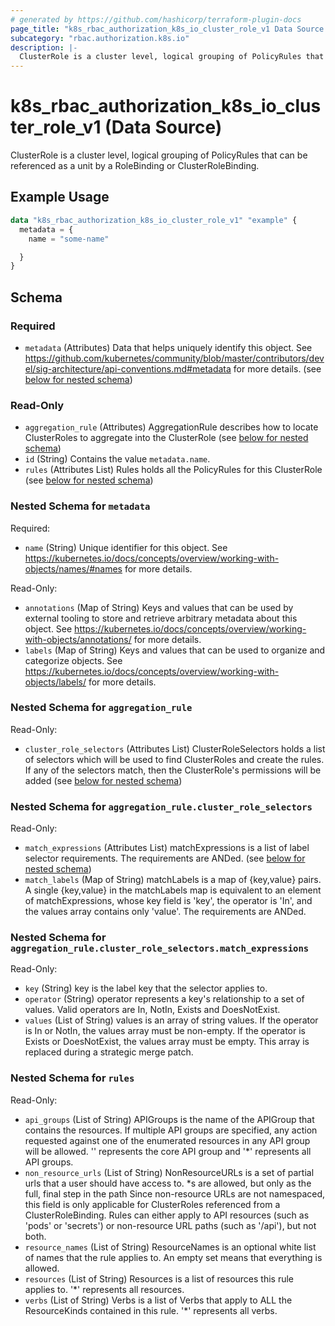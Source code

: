 ```yaml
---
# generated by https://github.com/hashicorp/terraform-plugin-docs
page_title: "k8s_rbac_authorization_k8s_io_cluster_role_v1 Data Source - terraform-provider-k8s"
subcategory: "rbac.authorization.k8s.io"
description: |-
  ClusterRole is a cluster level, logical grouping of PolicyRules that can be referenced as a unit by a RoleBinding or ClusterRoleBinding.
---
```


# k8s_rbac_authorization_k8s_io_cluster_role_v1 (Data Source)

ClusterRole is a cluster level, logical grouping of PolicyRules that can be referenced as a unit by a RoleBinding or ClusterRoleBinding.

## Example Usage

```terraform
data "k8s_rbac_authorization_k8s_io_cluster_role_v1" "example" {
  metadata = {
    name = "some-name"

  }
}
```

<!-- schema generated by tfplugindocs -->
## Schema

### Required

- `metadata` (Attributes) Data that helps uniquely identify this object. See https://github.com/kubernetes/community/blob/master/contributors/devel/sig-architecture/api-conventions.md#metadata for more details. (see [below for nested schema](#nestedatt--metadata))

### Read-Only

- `aggregation_rule` (Attributes) AggregationRule describes how to locate ClusterRoles to aggregate into the ClusterRole (see [below for nested schema](#nestedatt--aggregation_rule))
- `id` (String) Contains the value `metadata.name`.
- `rules` (Attributes List) Rules holds all the PolicyRules for this ClusterRole (see [below for nested schema](#nestedatt--rules))

<a id="nestedatt--metadata"></a>
### Nested Schema for `metadata`

Required:

- `name` (String) Unique identifier for this object. See https://kubernetes.io/docs/concepts/overview/working-with-objects/names/#names for more details.

Read-Only:

- `annotations` (Map of String) Keys and values that can be used by external tooling to store and retrieve arbitrary metadata about this object. See https://kubernetes.io/docs/concepts/overview/working-with-objects/annotations/ for more details.
- `labels` (Map of String) Keys and values that can be used to organize and categorize objects. See https://kubernetes.io/docs/concepts/overview/working-with-objects/labels/ for more details.


<a id="nestedatt--aggregation_rule"></a>
### Nested Schema for `aggregation_rule`

Read-Only:

- `cluster_role_selectors` (Attributes List) ClusterRoleSelectors holds a list of selectors which will be used to find ClusterRoles and create the rules. If any of the selectors match, then the ClusterRole's permissions will be added (see [below for nested schema](#nestedatt--aggregation_rule--cluster_role_selectors))

<a id="nestedatt--aggregation_rule--cluster_role_selectors"></a>
### Nested Schema for `aggregation_rule.cluster_role_selectors`

Read-Only:

- `match_expressions` (Attributes List) matchExpressions is a list of label selector requirements. The requirements are ANDed. (see [below for nested schema](#nestedatt--aggregation_rule--cluster_role_selectors--match_expressions))
- `match_labels` (Map of String) matchLabels is a map of {key,value} pairs. A single {key,value} in the matchLabels map is equivalent to an element of matchExpressions, whose key field is 'key', the operator is 'In', and the values array contains only 'value'. The requirements are ANDed.

<a id="nestedatt--aggregation_rule--cluster_role_selectors--match_expressions"></a>
### Nested Schema for `aggregation_rule.cluster_role_selectors.match_expressions`

Read-Only:

- `key` (String) key is the label key that the selector applies to.
- `operator` (String) operator represents a key's relationship to a set of values. Valid operators are In, NotIn, Exists and DoesNotExist.
- `values` (List of String) values is an array of string values. If the operator is In or NotIn, the values array must be non-empty. If the operator is Exists or DoesNotExist, the values array must be empty. This array is replaced during a strategic merge patch.




<a id="nestedatt--rules"></a>
### Nested Schema for `rules`

Read-Only:

- `api_groups` (List of String) APIGroups is the name of the APIGroup that contains the resources.  If multiple API groups are specified, any action requested against one of the enumerated resources in any API group will be allowed. '' represents the core API group and '*' represents all API groups.
- `non_resource_urls` (List of String) NonResourceURLs is a set of partial urls that a user should have access to.  *s are allowed, but only as the full, final step in the path Since non-resource URLs are not namespaced, this field is only applicable for ClusterRoles referenced from a ClusterRoleBinding. Rules can either apply to API resources (such as 'pods' or 'secrets') or non-resource URL paths (such as '/api'),  but not both.
- `resource_names` (List of String) ResourceNames is an optional white list of names that the rule applies to.  An empty set means that everything is allowed.
- `resources` (List of String) Resources is a list of resources this rule applies to. '*' represents all resources.
- `verbs` (List of String) Verbs is a list of Verbs that apply to ALL the ResourceKinds contained in this rule. '*' represents all verbs.
